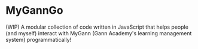 # MyGannGo
(WIP) A modular collection of code written in JavaScript that helps people (and myself) interact with MyGann (Gann Academy's learning management system) programmatically!  
